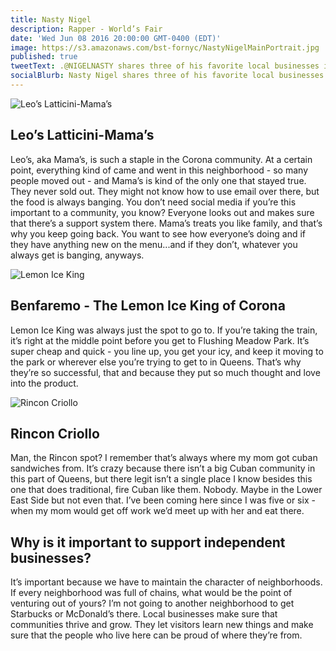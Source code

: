 ```yaml
---
title: Nasty Nigel
description: Rapper - World’s Fair
date: 'Wed Jun 08 2016 20:00:00 GMT-0400 (EDT)'
image: https://s3.amazonaws.com/bst-fornyc/NastyNigelMainPortrait.jpg
published: true
tweetText: .@NIGELNASTY shares three of his favorite local businesses in NYC
socialBlurb: Nasty Nigel shares three of his favorite local businesses in NYC.
---
```


![Leo’s Latticini-Mama’s](https://s3.amazonaws.com/bst-fornyc/NastyNigelMamas.jpg)

## Leo’s Latticini-Mama’s

Leo’s, aka Mama’s, is such a staple in the Corona community. At a certain point, everything kind of came and went in this neighborhood - so many people moved out - and Mama’s is kind of the only one that stayed true. They never sold out. They might not know how to use email over there, but the food is always banging. You don’t need social media if you’re this important to a community, you know? Everyone looks out and makes sure that there’s a support system there. Mama’s treats you like family, and that’s why you keep going back. You want to see how everyone’s doing and if they have anything new on the menu...and if they don’t, whatever you always get is banging, anyways.

![Lemon Ice King](https://s3.amazonaws.com/bst-fornyc/NastyNigelLemonIceKing.jpg)

## Benfaremo - The Lemon Ice King of Corona

Lemon Ice King was always just the spot to go to. If you’re taking the train, it’s right at the middle point before you get to Flushing Meadow Park. It’s super cheap and quick - you line up, you get your icy, and keep it moving to the park or wherever else you’re trying to get to in Queens. That’s why they’re so successful, that and because they put so much thought and love into the product.

![Rincon Criollo](https://s3.amazonaws.com/bst-fornyc/NastyNigelRinconCriollo.jpg)

## Rincon Criollo

Man, the Rincon spot? I remember that’s always where my mom got cuban sandwiches from. It’s crazy because there isn’t a big Cuban community in this part of Queens, but there legit isn’t a single place I know besides this one that does traditional, fire Cuban like them. Nobody. Maybe in the Lower East Side but not even that. I’ve been coming here since I was five or six - when my mom would get off work we’d meet up with her and eat there.

## Why is it important to support independent businesses?

It’s important because we have to maintain the character of neighborhoods. If every neighborhood was full of chains, what would be the point of venturing out of yours? I’m not going to another neighborhood to get Starbucks or McDonald’s there. Local businesses make sure that communities thrive and grow. They let visitors learn new things and make sure that the people who live here can be proud of where they’re from.
